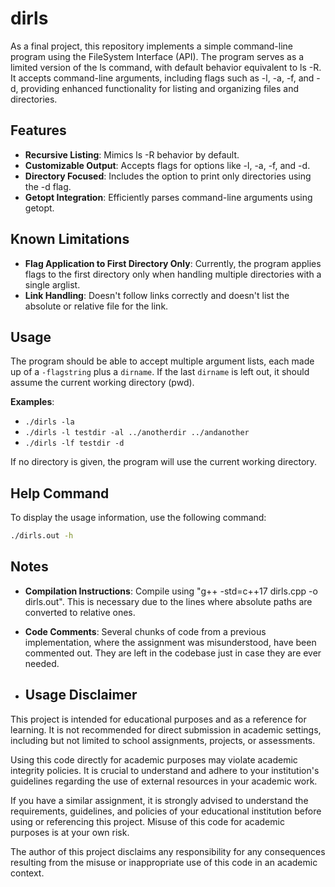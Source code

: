 # dirls
As a final project, this repository implements a simple command-line program using the FileSystem Interface (API). The program serves as a limited version of the ls command, with default behavior equivalent to ls -R. It accepts command-line arguments, including flags such as -l, -a, -f, and -d, providing enhanced functionality for listing and organizing files and directories.

## Features
- **Recursive Listing**: Mimics ls -R behavior by default.
- **Customizable Output**: Accepts flags for options like -l, -a, -f, and -d.
- **Directory Focused**: Includes the option to print only directories using the -d flag.
- **Getopt Integration**: Efficiently parses command-line arguments using getopt.

## Known Limitations
- **Flag Application to First Directory Only**: Currently, the program applies flags to the first directory only when handling multiple directories with a single arglist.
- **Link Handling**: Doesn't follow links correctly and doesn't list the absolute or relative file for the link.

## Usage
The program should be able to accept multiple argument lists, each made up of a `-flagstring` plus a `dirname`. If the last `dirname` is left out, it should assume the current working directory (pwd).

**Examples**:
- `./dirls -la`
- `./dirls -l testdir -al ../anotherdir ../andanother`
- `./dirls -lf testdir -d`

If no directory is given, the program will use the current working directory. 

## Help Command
To display the usage information, use the following command:
```bash
./dirls.out -h
```

## Notes
- **Compilation Instructions**: Compile using "g++ -std=c++17 dirls.cpp -o dirls.out". This is necessary due to the lines where absolute paths are converted to relative ones.
- **Code Comments**: Several chunks of code from a previous implementation, where the assignment was misunderstood, have been commented out. They are left in the codebase just in case they are ever needed.

- ## Usage Disclaimer
This project is intended for educational purposes and as a reference for learning. It is not recommended for direct submission in academic settings, including but not limited to school assignments, projects, or assessments.

Using this code directly for academic purposes may violate academic integrity policies. It is crucial to understand and adhere to your institution's guidelines regarding the use of external resources in your academic work.

If you have a similar assignment, it is strongly advised to understand the requirements, guidelines, and policies of your educational institution before using or referencing this project. Misuse of this code for academic purposes is at your own risk.

The author of this project disclaims any responsibility for any consequences resulting from the misuse or inappropriate use of this code in an academic context.
